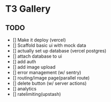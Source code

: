 # T3 Gallery

## TODO

- [] Make it deploy (vercel)
- [] Scaffold basic ui with mock data
- [] actually set  up database (vercel postgres)
- [] attach database to ui
- [] add auth
- [] add image upload
- [] error management (w/ sentry)
- [] routing/image page(parallel route)
- [] delete button (w/ server actions)
- [] analytics
- [] ratelimiting(upstash)